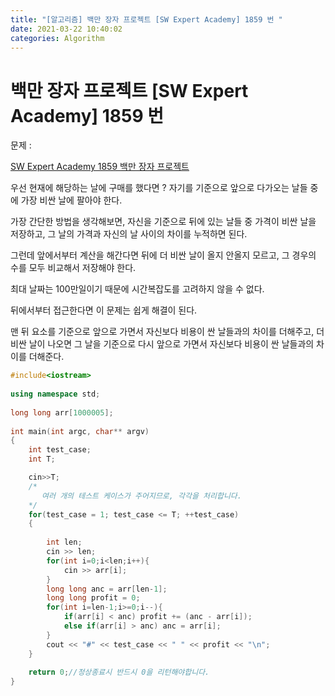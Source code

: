 ```yaml
---
title: "[알고리즘] 백만 장자 프로젝트 [SW Expert Academy] 1859 번 "
date: 2021-03-22 10:40:02
categories: Algorithm
---
```


# 백만 장자 프로젝트 [SW Expert Academy] 1859 번

문제 : 

[SW Expert Academy 1859 백만 장자 프로젝트](https://swexpertacademy.com/main/code/problem/problemDetail.do?contestProbId=AV5LrsUaDxcDFAXc&)

우선 현재에 해당하는 날에 구매를 했다면 ? 자기를 기준으로 앞으로 다가오는 날들 중에 가장 비싼 날에 팔아야 한다. 

가장 간단한 방법을 생각해보면, 자신을 기준으로 뒤에 있는 날들 중 가격이 비싼 날을 저장하고, 그 날의 가격과 자신의 날 사이의 차이를 누적하면 된다. 

그런데 앞에서부터 계산을 해간다면 뒤에 더 비싼 날이 올지 안올지 모르고, 그 경우의 수를 모두 비교해서 저장해야 한다. 

최대 날짜는 100만일이기 때문에 시간복잡도를 고려하지 않을 수 없다. 

뒤에서부터 접근한다면 이 문제는 쉽게 해결이 된다. 

맨 뒤 요소를 기준으로 앞으로 가면서 자신보다 비용이 싼 날들과의 차이를 더해주고, 더 비싼 날이 나오면 그 날을 기준으로 다시 앞으로 가면서 자신보다 비용이 싼 날들과의 차이를 더해준다. 

```cpp
#include<iostream>
 
using namespace std;
 
long long arr[1000005];
 
int main(int argc, char** argv)
{
    int test_case;
    int T;

    cin>>T;
    /*
       여러 개의 테스트 케이스가 주어지므로, 각각을 처리합니다.
    */
    for(test_case = 1; test_case <= T; ++test_case)
    {
 
        int len;
        cin >> len;
        for(int i=0;i<len;i++){
            cin >> arr[i];
        }
        long long anc = arr[len-1];
        long long profit = 0;
        for(int i=len-1;i>=0;i--){
            if(arr[i] < anc) profit += (anc - arr[i]);
            else if(arr[i] > anc) anc = arr[i];
        }
        cout << "#" << test_case << " " << profit << "\n";
    }
     
    return 0;//정상종료시 반드시 0을 리턴해야합니다.
}
```

